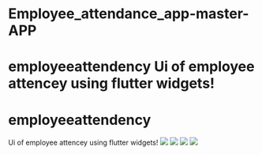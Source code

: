 # Employee_attendance_app-master-APP
# employeeattendency Ui of employee attencey using flutter widgets!

# employeeattendency
Ui of employee attencey using flutter widgets!
<img src="images\login.png">
<img src="images\today.png">
<img src="images\monthlyatt.png">
<img src="images\emp_profile.png">
